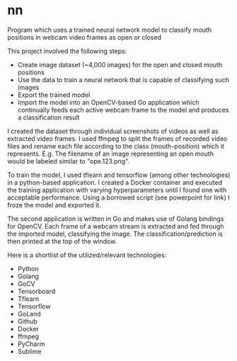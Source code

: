 # nn
Program which uses a trained neural network model to classify mouth positions in webcam video frames as open or closed

This project involved the following steps:
- Create image dataset (~4,000 images) for the open and closed mouth positions
- Use the data to train a neural network that is capable of classifying such images
- Export the trained model
- Import the model into an OpenCV-based Go application which continually feeds each active webcam frame to the model and produces a classification result

I created the dataset through individual screenshots of videos as well as extracted video frames. I used ffmpeg to split the frames of recorded video files and rename each file according to the class (mouth-position) which it represents. E.g. The filename of an image representing an open mouth would be labeled similar to "ope.123.png".

To train the model, I used tflearn and tensorflow (among other technologies) in a python-based application. I created a Docker container and executed the training application with varying hyperparameters until I found one with acceptable performance. Using a borrowed script (see powerpoint for link) I froze the model and exported it.

The second application is written in Go and makes use of Golang bindings for OpenCV. Each frame of a webcam stream is extracted and fed through the imported model, classifying the image. The classification/prediction is then printed at the top of the window.

Here is a shortlist of the utilized/relevant technologies:
- Python
- Golang
- GoCV
- Tensorboard
- Tflearn
- Tensorflow
- GoLand
- Github
- Docker
- ffmpeg
- PyCharm
- Sublime
